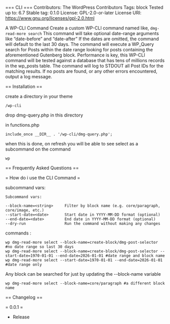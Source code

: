 === CLI  ===
Contributors:      The WordPress Contributors
Tags:              block
Tested up to:      6.7
Stable tag:        0.1.0
License:           GPL-2.0-or-later
License URI:       https://www.gnu.org/licenses/gpl-2.0.html



A WP-CLI Command
Create a custom WP-CLI command named like, `dmg-read-more search`
This command will take optional date-range arguments like “date-before” and “date-after” If the dates are omitted, the
command will default to the last 30 days.
The command will execute a WP_Query search for Posts within the date range looking for posts containing the
aforementioned Gutenberg block. Performance is key, this WP-CLI command will be tested against a database that has
tens of millions records in the wp_posts table.
The command will log to STDOUT all Post IDs for the matching results.
If no posts are found, or any other errors encountered, output a log message.

== Installation ==

create a directory in your theme 
```
/wp-cli
```
drop dmg-query.php in this directory

in functions.php 
```
include_once __DIR__ . '/wp-cli/dmg-query.php';
```

when this is done, on refresh you will be able to see select as a subcommand on the command
```
wp
```

== Frequently Asked Questions ==

= How do i use the CLI Command =

subcommand vars: 
```
Subcommand vars:

--block-name=<string>     Filter by block name (e.g. core/paragraph, core/image, etc.)
--start-date=<date>       Start date in YYYY-MM-DD format (optional)
--end-date=<date>         End date in YYYY-MM-DD format (optional)
--dry-run                 Run the command without making any changes
```

commands : 
```
wp dmg-read-more select --block-name=create-block/dmg-post-selector #no date range so last 30 days
wp dmg-read-more select --block-name=create-block/dmg-post-selector --start-date=1970-01-01 --end-date=2026-01-01 #date range and block name
wp dmg-read-more select --start-date=1970-01-01 --end-date=2026-01-01 #date range only
```
Any block can be searched for just by updating the --block-name variable
```
wp dmg-read-more select --block-name=core/paragraph #a different block name
```


== Changelog ==

= 0.0.1 =
* Release

